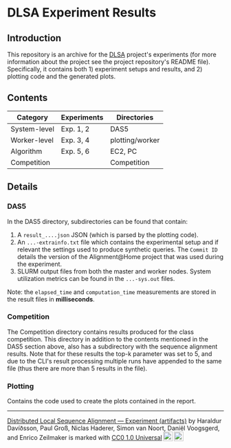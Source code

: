 # DLSA Experiment Results

## Introduction

This repository is an archive for the [DLSA](https://github.com/Noorts/DLSA) project's experiments (for more information about the project see the project repository's README file). Specifically, it contains both 1) experiment setups and results, and 2) plotting code and the generated plots.

## Contents

| Category     | Experiments | Directories     |
|--------------|-------------|-----------------|
| System-level | Exp. 1, 2   | DAS5            |
| Worker-level | Exp. 3, 4   | plotting/worker |
| Algorithm    | Exp. 5, 6   | EC2, PC         |
| Competition  |             | Competition     |

## Details

### DAS5

In the DAS5 directory, subdirectories can be found that contain:

1. A `result_....json` JSON (which is parsed by the plotting code).
2. An `...-extrainfo.txt` file which contains the experimental setup and if relevant the settings used to produce synthetic queries. The `Commit ID` details the version of the Alignment@Home project that was used during the experiment.
3. SLURM output files from both the master and worker nodes. System utilization metrics can be found in the `...-sys.out` files.

Note: the `elapsed_time` and `computation_time` measurements are stored in the result files in **milliseconds**.

### Competition

The Competition directory contains results produced for the class competition. This directory in addition to the contents mentioned in the DAS5 section above, also has a subdirectory with the sequence alignment results. Note that for these results the top-k parameter was set to 5, and due to the CLI's result processing multiple runs have appended to the same file (thus there are more than 5 results in the file).

### Plotting

Contains the code used to create the plots contained in the report.

---

<p xmlns:cc="http://creativecommons.org/ns#" xmlns:dct="http://purl.org/dc/terms/"><a property="dct:title" rel="cc:attributionURL" href="https://github.com/Noorts/DLSA-Experiments">Distributed Local Sequence Alignment — Experiment (artifacts)</a> by <span property="cc:attributionName">Haraldur Davíðsson, Paul Groß, Niclas Haderer, Simon van Noort, Daniël Voogsgerd, and Enrico Zeilmaker</span> is marked with <a href="http://creativecommons.org/publicdomain/zero/1.0?ref=chooser-v1" target="_blank" rel="license noopener noreferrer" style="display:inline-block;">CC0 1.0 Universal<img style="height:22px!important;margin-left:3px;vertical-align:text-bottom;" src="https://mirrors.creativecommons.org/presskit/icons/cc.svg?ref=chooser-v1"><img style="height:22px!important;margin-left:3px;vertical-align:text-bottom;" src="https://mirrors.creativecommons.org/presskit/icons/zero.svg?ref=chooser-v1"></a></p>
